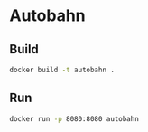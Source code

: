 # Autobahn

## Build

```bash
docker build -t autobahn .
```

## Run

```bash
docker run -p 8080:8080 autobahn
```